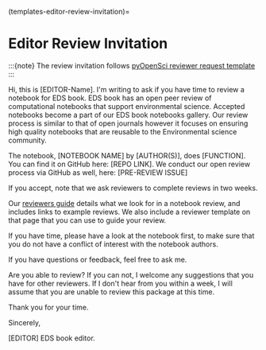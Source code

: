 (templates-editor-review-invitation)=

# Editor Review Invitation

:::{note}
The review invitation follows [pyOpenSci reviewer request template](https://raw.githubusercontent.com/pyOpenSci/software-peer-review/main/appendices/reviewer-request-template.md) 
:::

Hi, this is [EDITOR-Name]. 
I'm writing to ask if you have time to review a notebook for EDS book. 
EDS book has an open peer review of computational notebooks that support environmental science. 
Accepted notebooks become a part of our EDS book notebooks gallery. 
Our review process is similar to that of open journals however it focuses on ensuring high quality notebooks that are reusable to the Environmental science community.

The notebook, [NOTEBOOK NAME] by [AUTHOR(S)], does [FUNCTION]. 
You can find it on GitHub here: [REPO LINK]. 
We conduct our open review process via GitHub as well, here: [PRE-REVIEW ISSUE]

If you accept, note that we ask reviewers to complete reviews in two weeks.

Our [reviewers guide](pb-guidelines-reviewers) details what we look for in a notebook review, and includes links to example reviews.
We also include a reviewer template on that page that you can use to guide your review. 

If you have time, please have a look at the notebook first, to make sure that you do not have a conflict of interest with the notebook authors.

If you have questions or feedback, feel free to ask me.

Are you able to review? If you can not, I welcome any suggestions that you have for other reviewers. 
If I don't hear from you within a week, I will assume that you are unable to review this package at this time.

Thank you for your time.

Sincerely,

[EDITOR]
EDS book editor.